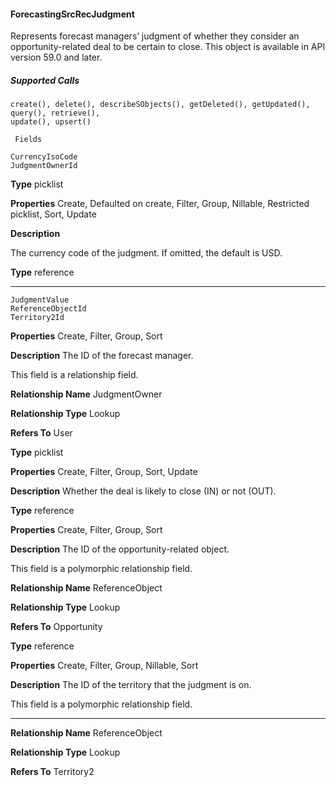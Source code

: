 #### ForecastingSrcRecJudgment

Represents forecast managers’ judgment of whether they consider an opportunity-related deal to be certain to close. This object is
available in API version 59.0 and later.

##### Supported Calls
```
create(), delete(), describeSObjects(), getDeleted(), getUpdated(), query(), retrieve(),
update(), upsert()

 Fields

```
```
CurrencyIsoCode
JudgmentOwnerId

```

**Type**
picklist

**Properties**
Create, Defaulted on create, Filter, Group, Nillable, Restricted picklist, Sort, Update

**Description**

The currency code of the judgment. If omitted, the default is USD.

**Type**
reference


-----

```
JudgmentValue
ReferenceObjectId
Territory2Id

```

**Properties**
Create, Filter, Group, Sort

**Description**
The ID of the forecast manager.

This field is a relationship field.

**Relationship Name**
JudgmentOwner

**Relationship Type**
Lookup

**Refers To**
User

**Type**
picklist

**Properties**
Create, Filter, Group, Sort, Update

**Description**
Whether the deal is likely to close (IN) or not (OUT).

**Type**
reference

**Properties**
Create, Filter, Group, Sort

**Description**
The ID of the opportunity-related object.

This field is a polymorphic relationship field.

**Relationship Name**
ReferenceObject

**Relationship Type**
Lookup

**Refers To**
Opportunity

**Type**
reference

**Properties**
Create, Filter, Group, Nillable, Sort

**Description**
The ID of the territory that the judgment is on.

This field is a polymorphic relationship field.


-----

**Relationship Name**
ReferenceObject

**Relationship Type**
Lookup

**Refers To**
Territory2
